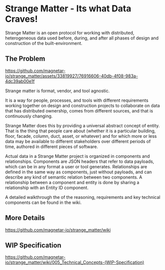 # Strange Matter - Its what Data Craves!
Strange Matter is an open protocol for working with distributed, heterogeneous data used before, during, and after all phases of design and construction of the built-environment.

## The Problem

https://github.com/magnetar-io/strange_matter/assets/33819927/76916606-40db-4f08-983a-4dc39ab00e1f

Strange matter is format, vendor, and tool agnostic.  

It is a way for people, processes, and tools with different requirements working together on design and construction projects to collaborate on data that has distributed ownership, comes from different sources, and that is continuously changing. 

Strange Matter does this by providing a universal abstract concept of entity. That is the thing that people care about (whether it is a particular building, floor, facade, column, duct, asset, or whatever) and for which more or less data may be available to different stakeholders over different periods of time, authored in different pieces of software. 

Actual data in a Strange Matter project is organized in components and relationships.  Components are JSON headers that refer to data payloads, which can be in any format a user or tool generates. Relationships are defined in the same way as components, just without payloads, and can describe any kind of semantic relation between two components. A relationship between a component and entity is done by sharing a relationship with an Entity ID  component. 

A detailed walkthrough the of the reasoning, requirements and key technical components can be found in the wiki.

## More Details
https://github.com/magnetar-io/strange_matter/wiki

## WIP Specification
https://github.com/magnetar-io/strange_matter/wiki/005_Technical_Concepts-(WIP-Specification)

